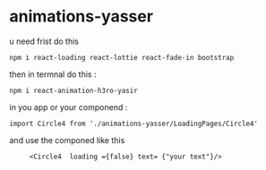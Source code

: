 # animations-yasser
u need frist do this 
```
npm i react-loading react-lottie react-fade-in bootstrap

```

then in termnal do this : 
```
npm i react-animation-h3ro-yasir
```

in you app  or your componend : 

```
import Circle4 from './animations-yasser/LoadingPages/Circle4'
```
and use the componed like this 
```
     <Circle4  loading ={false} text= {"your text"}/>

```
